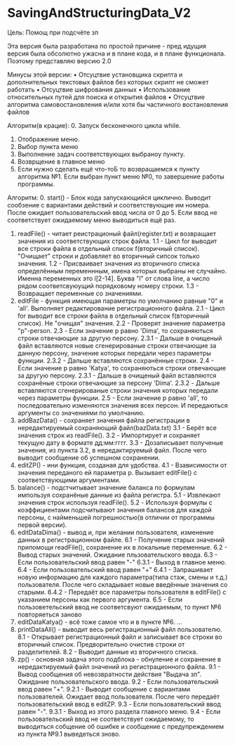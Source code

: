 # SavingAndStructuringData_V2
Цель: Помощ при подсчёте зп

Эта версия была разработана по простой причине - пред идущия версия была обсолютно ужасна и в плане кода, и в плане функционала. Поэтому представляю версию 2.0

Минусы этой версии:
• Отсуцтвие установщика скрипта и дополнительных текстовых файлов без которых скрипт не сможет работать
• Отсуцтвие шифрования данных
• Использование относительных путей для поиска и открытия файлов
• Отсуцтвие алгоритма самовостановления и/или хотя бы частичного востановления файлов

Алгоритм(в крацие): 
0. Запуск бесконечного цикла while.
1. Отображение меню.
2. Выбор пункта меню
3. Выполнение задач соответствующих выбраноу пункту.
4. Возврщение в главное меню
5. Если нужно сделать ещё что-тоБ то возвращаемся к пункту алгоритма №1. Если выбран пункт меню №0, то завершение работы программы.

Алгоритм:
0. start() - Блок кода запускающийся циклично.
	Выводит сообзение с вариантами действий и соответствующие им номера. После ожидает пользовательский ввод числа от 0 до 5. 
	Если ввод не соответствует ожидаемому меню выводиться ещё раз.
1. readFile() - читает реистрационый файл(register.txt) и возвращает значения из соответствующих строк файла.
	1.1 - Цикл for выводит все строки файла в отдельный список f(вторичный список). "Очищает" строки и добавляет во вторичный сипсок только значения.
	1.2 - Присваивает значения из вторичного списка определённым переменнным, имена которых выбраны не случайно. Именна переменных это l[2-14]. Буква "l" от слова line, а число рядом соответсвуюущий порядковому номеру строки. 
	1.3 - Возвращает переменные со значениями.
2. editFile - функция имеющая параметры по умолчанию равные "0" и 'all'. Выполняет редактирование регистрационного файла.
	2.1 - Цикл for выводит все строки файла в отдельный список f(вторичный список). Не "очищая" значения.
	2.2 - Проверят значение параметра "p"-person. 
	2.3 - Если значение р равно 'Dima', то сохраняються строки отвечающие за другую персону.
	 	2.3.1 - Дальше в очищеный файл вставляются новые сгенерированые строки отвечающие за данную персону, значение которых передали через параметры функции.
	 	2.3.2 - Дальше вставляются сохранённые строки.
	2.4 - Если значение р равно 'Katya', то сохраняються строки отвечающие за другую персону.
		2.3.1 - Дальше в очищеный файл вставляются сохранёные строки отвечающие за персону 'Dima'.
	 	2.3.2 - Дальше вставляются сгенерированые строки значения которых передали через параметры функции.
	2.5 - Если значение р равно 'all', то последовательно изменяются значения всех персон. И передаються аргументы со значениями по умолчанию.
3. addBazData() - сохраняет значения файла регистрации в нередактируемый сохраняющий файл(bazData.txt)
	3.1 - Берёт все значения строк из readFile(). 
	3.2 - Импортирует и сохраняет текущую дату в формате дд:мм:гггг.
	3.3 - Дозаписывает полученые значения, из пункта 3.2, в нередактируемый файл. После чего выводит сообщение об успешном сохранении.
4. editZP() - ини функция, созданая для удобства.
	4.1 - Взависимости от значения переданого ей параметра р. Вызывает editFile() с соответствующими аргументами.
5. balance() - подстчитывает значение баланса по формулам импользуя сохранёные данные из файла регистра.
	5.1 - Извлекают значения строк используя readFile().
	5.2 - Используя формулы с коэффициентами подсчитывают значения балансов для каждой персоны, с найменьшей погрешностью(в отличии от программы первой версии).
6. editDataDima() - вывод и, при желании пользователя, изменение данных в регистрационном файле.
	6.1 - Получение старых значений припомощи readFile(), сохранение их в локальные переменные.
	6.2 - Вывод старых значений. Ожидание пльзовательского ввода.
	6.3 - Если пользовательский ввод равен "-"
		6.3.1 - Выход в главное меню.
	6.4 - Если пользовательский ввод равен "+"
		6.4.1 - Запрашивает новую информацию для каждого параметра(типа стаж, смены и т.д.) пользователя. После чего складывает новые введённые значения со старыми.
		6.4.2 - Передаёт все параметры пользователя в editFile() с указанием персоны как первого аргумента.
	6.5 - Если пользоветельский ввод не соответсвуют ожидаемым, то пункт №6 повторяеться заново
7. editDataKatya() - всё тоже самое что и в пункте №6.
	...
8. printDataAll() - выводит весь регистрационный файл пользователю.
	8.1 - Открывает регистрационный файл и записывает все строки во вторичный список. Предворительно очистив строки от разделителей.
	8.2 - Выводит данные из вторичного списка.
9. zp() - основная задача этого подблока - обнуление и сохранение в нередактируемый файл значений из регистрационного файла.
	9.1 - Вывод сообщения об невозвратности действия "Выдача зп". Ожидание пользовательского ввода.
	9.2 - Если пользовательский ввод равен "+".
		9.2.1 - Выводит сообщение с вариантами пользователей. Ожидает ввод пользователя. После чего передаёт пользовательский ввод в editZP.
	9.3 - Если пользовательский ввод равен "-".
		9.3.1 - Выход из этого раздела главного меню.
	9.4 - Если пользовательский ввод не соответствует ожидаемому, то выводиться собщение об ошибке и сообщение с предупреждением из пункта №9.1 выведеться зново.